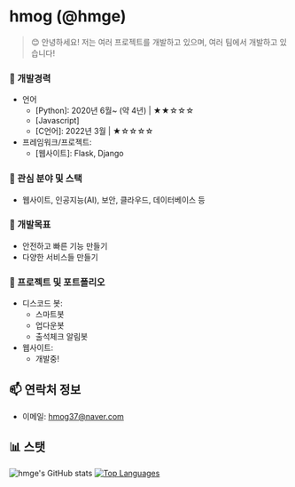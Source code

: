 # hmog (@hmge)
> 😊 안녕하세요! 저는 여러 프로젝트를 개발하고 있으며, 여러 팀에서 개발하고 있습니다!

### 💼 개발경력
 - 언어
    - [Python]: 2020년 6월~ (약 4년) | ★★☆☆☆
    - [Javascript]
    - [C언어]: 2022년 3월 | ★☆☆☆☆
 - 프레임워크/프로젝트:
    - [웹사이트]: Flask, Django
### 🍔 관심 분야 및 스택
  - 웹사이트, 인공지능(AI), 보안, 클라우드, 데이터베이스 등
### 🌱 개발목표
  - 안전하고 빠른 기능 만들기
  - 다양한 서비스들 만들기
### 🎉 프로젝트 및 포트폴리오
  - 디스코드 봇:
    - 스마트봇
    - 업다운봇
    - 출석체크 알림봇
  - 웹사이트:
    - 개발중!

## 📫 연락처 정보
- 이메일: hmog37@naver.com
## 📊 스탯
![hmge's GitHub stats](https://github-readme-stats.vercel.app/api?username=hmge&show_icons=true)
[![Top Languages](https://github-readme-stats.vercel.app/api/top-langs/?username=hmge&layout=compact)](https://github.com/hmge/github-readme-stats)
